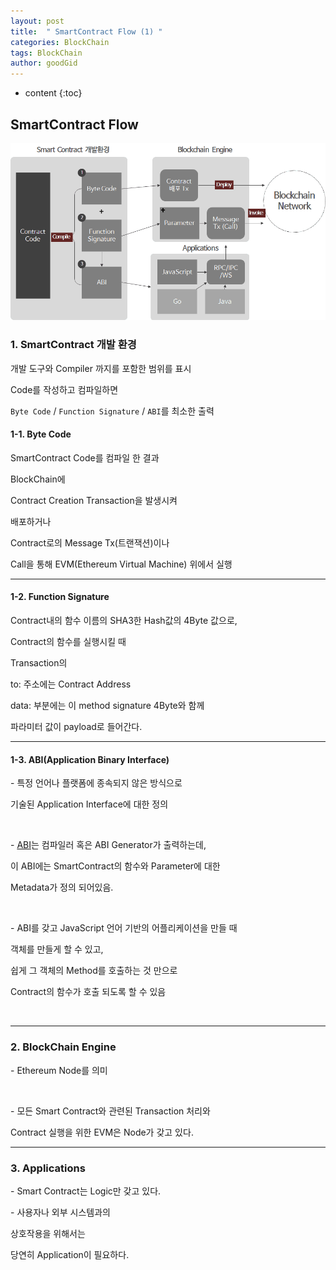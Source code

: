 ```yaml
---
layout: post
title:  " SmartContract Flow (1) "
categories: BlockChain
tags: BlockChain
author: goodGid
---
```

* content
{:toc}

##  SmartContract Flow


![](/assets/img/block_chain/bc_sc_flow_1_1.png)

 

### 1. SmartContract 개발 환경

개발 도구와 Compiler 까지를 포함한 범위를 표시

Code를 작성하고 컴파일하면 

`Byte Code` / `Function Signature` / `ABI`를 최소한 출력


#### 1-1. Byte Code

SmartContract Code를 컴파일 한 결과

BlockChain에

Contract Creation Transaction을 발생시켜

배포하거나

Contract로의 Message Tx(트랜잭션)이나 

Call을 통해 EVM(Ethereum Virtual Machine) 위에서 실행


---

#### 1-2. Function Signature

Contract내의 함수 이름의 SHA3한 Hash값의 4Byte 값으로,

Contract의 함수를 실행시킬 때 

Transaction의 

to: 주소에는 Contract Address

data: 부분에는 이 method signature 4Byte와 함께

파라미터 값이 payload로 들어간다.


---

#### 1-3. ABI(Application Binary Interface)

\- 특정 언어나 플랫폼에 종속되지 않은 방식으로

기술된 Application Interface에 대한 정의

<br>

\- [ABI](https://www.slideshare.net/ssusere4785c/abi-34537158)는 컴파일러 혹은 ABI Generator가 출력하는데,

이 ABI에는 SmartContract의 함수와 Parameter에 대한

Metadata가 정의 되어있음.

<br>

\- ABI를 갖고 JavaScript 언어 기반의 어플리케이션을 만들 때

객체를 만들게 할 수 있고, 

쉽게 그 객체의 Method를 호출하는 것 만으로

Contract의 함수가 호출 되도록 할 수 있음

<br>

---


### 2. BlockChain Engine

\- Ethereum Node를 의미

<br>

\- 모든 Smart Contract와 관련된 Transaction 처리와 

Contract 실행을 위한 EVM은 Node가 갖고 있다.

---

### 3. Applications

\- Smart Contract는 Logic만 갖고 있다.

\- 사용자나 외부 시스템과의 

상호작용을 위해서는

당연히 Application이 필요하다.

